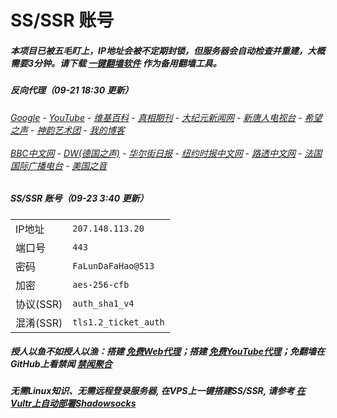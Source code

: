 # SS/SSR 账号 

##### 本项目已被五毛盯上，IP地址会被不定期封锁，但服务器会自动检查并重建，大概需要3分钟。请下载 [一键翻墙软件](https://github.com/gfw-breaker/nogfw/blob/master/README.md) 作为备用翻墙工具。

##### 反向代理（09-21 18:30 更新）
######  [Google](http://139.180.207.182:8888/search?q=425事件) - [YouTube](https://nogfw.the-youtube.win) - [维基百科](http://139.180.207.182:8100/wiki/喬高-麥塔斯調查報告) - [真相期刊](http://139.180.207.182:8300/display.aspx?category_id=3&zhuanti_id=2) - [大纪元新闻网](http://139.180.207.182:10080) - [新唐人电视台](http://139.180.207.182:8000) - [希望之声](http://139.180.207.182:8200) - [神韵艺术团](http://139.180.207.182:8000/xtr/gb/prog673.html) - [我的博客](http://139.180.207.182:10000/)<br/> <br/> [BBC中文网](http://139.180.207.182:9100/zhongwen/simp) - [DW(德国之声)](http://139.180.207.182:9200/zh/在线报导/s-9058?&zhongwen=simp) - [华尔街日报](http://139.180.207.182:9300) - [纽约时报中文网](http://139.180.207.182:9400) - [路透中文网](http://139.180.207.182:9500/) - [法国国际广播电台](http://139.180.207.182:9600/) - [美国之音](http://139.180.207.182:9700/) 

##### SS/SSR 账号（09-23 3:40 更新）
|||
|-|-|
|IP地址|`207.148.113.20`|
|端口号|`443` |
|密码|`FaLunDaFaHao@513`|  
|加密|`aes-256-cfb`|
|协议(SSR) |`auth_sha1_v4`|  
|混淆(SSR) |`tls1.2_ticket_auth`|  

##### 授人以鱼不如授人以渔：搭建 [免费Web代理](https://github.com/no-gfw/heroku-node-proxy#--end--)；搭建 [免费YouTube代理](https://github.com/gfw-breaker/you2php-heroku#--end--)；免翻墙在GitHub上看禁闻 [禁闻聚合](https://github.com/gfw-breaker/banned-news/blob/master/README.md)

##### 无需Linux知识、无需远程登录服务器, 在VPS上一键搭建SS/SSR, 请参考 [在Vultr上自动部署Shadowsocks](https://gfw-breaker.win/vultr%e9%83%a8%e7%bd%b2ss/) 
